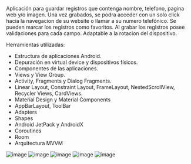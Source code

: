 Aplicación para guardar registros que contenga nombre, telefono, pagina web y/o imagen.
Una vez grabados, se podra acceder con un solo click hacia la navegacion de su website o llamar a su numero telefónico.
Se pueden marcar los registros como favoritos. Al grabar los registros posee validaciones para cada campo. Adaptable a la rotacion del dispositivo.


Herramientas utilizadas:

- Estructura de aplicaciones Android.
- Depuración en virtual device y dispositivos físicos.
- Componentes de las aplicaciones.
- Views y View Group.
- Activity, Fragments y Dialog Fragments.
- Linear Layout, Constraint Layout, FrameLayout, NestedScrollView, Recycler Views, CardViews.
- Material Design y Material Components
- AppBarLayout, ToolBar
- Adapters
- Shapes
- Android JetPack y AndroidX
- Coroutines
- Room
- Arquitectura MVVM


![image](https://user-images.githubusercontent.com/101361708/179629597-e2e0a18f-989a-45bd-af7f-e9fdf8dfbb3e.png)
![image](https://user-images.githubusercontent.com/101361708/179629659-dd3e3998-6175-4765-b0d7-45bdc2128744.png)
![image](https://user-images.githubusercontent.com/101361708/179629723-c700c3ea-9691-4ad1-a383-3ef7dfc1fbd6.png)
![image](https://user-images.githubusercontent.com/101361708/179629754-aa5805a2-06ea-4e23-9a75-37248e74946e.png)
![image](https://user-images.githubusercontent.com/101361708/179630142-d61e1f5a-2249-46a0-92ef-3db52d0b5539.png)
